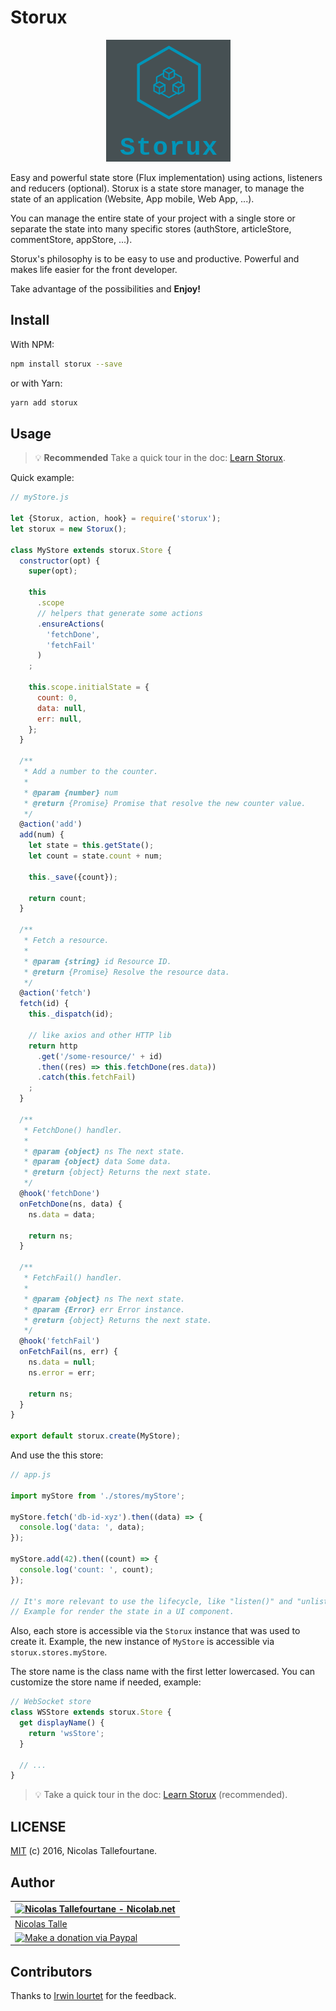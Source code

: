 # Storux

<div align="center">
  <img with="120" alt="Storux" src="/doc/assets/img/storux.png" />
</div>

Easy and powerful state store (Flux implementation) using actions, listeners and reducers (optional).
Storux is a state store manager, to manage the state of an application (Website, App mobile, Web App, ...).

You can manage the entire state of your project with a single store
or separate the state into many specific stores (authStore, articleStore, commentStore, appStore, ...).

Storux's philosophy is to be easy to use and productive. Powerful and makes life easier for the front developer.

Take advantage of the possibilities and __Enjoy!__

## Install

With NPM:

```sh
npm install storux --save
```

or with Yarn:

```sh
yarn add storux
```

## Usage

> 💡 __Recommended__
> Take a quick tour in the doc: [Learn Storux](/doc).

Quick example:

```js
// myStore.js

let {Storux, action, hook} = require('storux');
let storux = new Storux();

class MyStore extends storux.Store {
  constructor(opt) {
    super(opt);

    this
      .scope
      // helpers that generate some actions
      .ensureActions(
        'fetchDone',
        'fetchFail'
      )
    ;

    this.scope.initialState = {
      count: 0,
      data: null,
      err: null,
    };
  }

  /**
   * Add a number to the counter.
   *
   * @param {number} num
   * @return {Promise} Promise that resolve the new counter value.
   */
  @action('add')
  add(num) {
    let state = this.getState();
    let count = state.count + num;

    this._save({count});

    return count;
  }

  /**
   * Fetch a resource.
   *
   * @param {string} id Resource ID.
   * @return {Promise} Resolve the resource data.
   */
  @action('fetch')
  fetch(id) {
    this._dispatch(id);

    // like axios and other HTTP lib
    return http
      .get('/some-resource/' + id)
      .then((res) => this.fetchDone(res.data))
      .catch(this.fetchFail)
    ;
  }

  /**
   * FetchDone() handler.
   *
   * @param {object} ns The next state.
   * @param {object} data Some data.
   * @return {object} Returns the next state.
   */
  @hook('fetchDone')
  onFetchDone(ns, data) {
    ns.data = data;

    return ns;
  }

  /**
   * FetchFail() handler.
   *
   * @param {object} ns The next state.
   * @param {Error} err Error instance.
   * @return {object} Returns the next state.
   */
  @hook('fetchFail')
  onFetchFail(ns, err) {
    ns.data = null;
    ns.error = err;

    return ns;
  }
}

export default storux.create(MyStore);
```

And use the this store:

```js
// app.js

import myStore from './stores/myStore';

myStore.fetch('db-id-xyz').then((data) => {
  console.log('data: ', data);
});

myStore.add(42).then((count) => {
  console.log('count: ', count);
});

// It's more relevant to use the lifecycle, like "listen()" and "unlisten()".
// Example for render the state in a UI component.
```

Also, each store is accessible via the `Storux` instance that was used to create it.
Example, the new instance of `MyStore` is accessible via `storux.stores.myStore`.

The store name is the class name with the first letter lowercased.
You can customize the store name if needed, example:

```js
// WebSocket store
class WSStore extends storux.Store {
  get displayName() {
    return 'wsStore';
  }

  // ...
}
```

> 💡 Take a quick tour in the doc: [Learn Storux](doc) (recommended).

## LICENSE

[MIT](https://github.com/Nicolab/storux/blob/master/LICENSE) (c) 2016, Nicolas Tallefourtane.

## Author

| [![Nicolas Tallefourtane - Nicolab.net](https://www.gravatar.com/avatar/d7dd0f4769f3aa48a3ecb308f0b457fc?s=64)](https://nicolab.net) |
|---|
| [Nicolas Talle](https://nicolab.net) |
| [![Make a donation via Paypal](https://www.paypalobjects.com/en_US/i/btn/btn_donate_SM.gif)](https://www.paypal.com/cgi-bin/webscr?cmd=_s-xclick&hosted_button_id=PGRH4ZXP36GUC) |

## Contributors

Thanks to [Irwin lourtet](https://github.com/ilourt) for the feedback.
